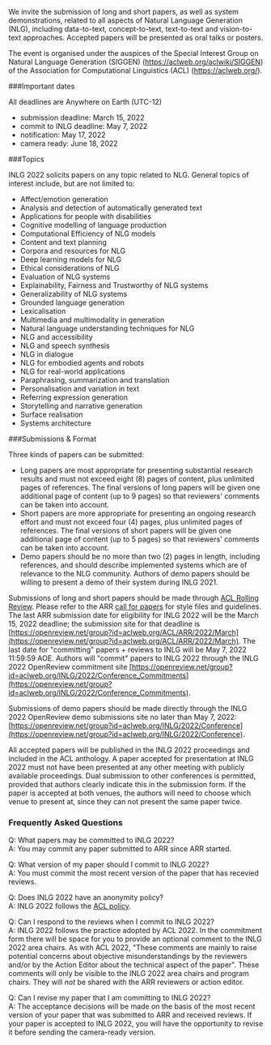 We invite the submission of long and short papers, as well as system demonstrations, related to all aspects of Natural Language Generation (NLG), including data-to-text, concept-to-text, text-to-text and vision-to-text approaches. Accepted papers will be presented as oral talks or posters.

The event is organised under the auspices of the Special Interest Group on Natural Language Generation (SIGGEN) (https://aclweb.org/aclwiki/SIGGEN) of the Association for Computational Linguistics (ACL) (https://aclweb.org/).

###Important dates

All deadlines are Anywhere on Earth (UTC-12)

* submission deadline: March 15, 2022
* commit to INLG deadline: May 7, 2022
* notification: May 17, 2022
* camera ready: June 18, 2022

###Topics

INLG 2022 solicits papers on any topic related to NLG. General topics of interest include, but are not limited to:

* Affect/emotion generation
* Analysis and detection of automatically generated text
* Applications for people with disabilities
* Cognitive modelling of language production
* Computational Efficiency of NLG models
* Content and text planning
* Corpora and resources for NLG
* Deep learning models for NLG
* Ethical considerations of NLG
* Evaluation of NLG systems
* Explainability, Fairness and Trustworthy of NLG systems
* Generalizability of NLG systems
* Grounded language generation
* Lexicalisation
* Multimedia and multimodality in generation
* Natural language understanding techniques for NLG
* NLG and accessibility
* NLG and speech synthesis
* NLG in dialogue
* NLG for embodied agents and robots
* NLG for real-world applications
* Paraphrasing, summarization and translation
* Personalisation and variation in text
* Referring expression generation
* Storytelling and narrative generation
* Surface realisation
* Systems architecture

###Submissions & Format

Three kinds of papers can be submitted:

* Long papers are most appropriate for presenting substantial research results and must not exceed eight (8) pages of content, plus unlimited pages of references. The final versions of long papers will be given one additional page of content (up to 9 pages) so that reviewers' comments can be taken into account.
* Short papers are more appropriate for presenting an ongoing research effort and must not exceed four (4) pages, plus unlimited pages of references. The final versions of short papers will be given one additional page of content (up to 5 pages) so that reviewers' comments can be taken into account.
* Demo papers should be no more than two (2) pages in length, including references, and should describe implemented systems which are of relevance to the NLG community. Authors of demo papers should be willing to present a demo of their system during INLG 2021.

Submissions of long and short papers should be made through [ACL Rolling Review](https://aclrollingreview.org). Please refer to the ARR [call for papers](https://aclrollingreview.org/cfp) for style files and guidelines. The last ARR submission date for eligibility for INLG 2022 will be the March 15, 2022 deadline; the submission site for that deadline is [https://openreview.net/group?id=aclweb.org/ACL/ARR/2022/March](https://openreview.net/group?id=aclweb.org/ACL/ARR/2022/March). The last date for \"committing\" papers + reviews to INLG will be May 7, 2022 11:59:59 AOE. Authors will \"commit\" papers to INLG 2022 through the INLG 2022 OpenReview commitment site [https://openreview.net/group?id=aclweb.org/INLG/2022/Conference_Commitments](https://openreview.net/group?id=aclweb.org/INLG/2022/Conference_Commitments).

Submissions of demo papers should be made directly through the INLG 2022 OpenReview demo submissions site no later than May 7, 2022: [https://openreview.net/group?id=aclweb.org/INLG/2022/Conference](https://openreview.net/group?id=aclweb.org/INLG/2022/Conference).

All accepted papers will be published in the INLG 2022 proceedings and included in the ACL anthology. A paper accepted for presentation at INLG 2022 must not have been presented at any other meeting with publicly available proceedings. Dual submission to other conferences is permitted, provided that authors clearly indicate this in the submission form. If the paper is accepted at both venues, the authors will need to choose which venue to present at, since they can not present the same paper twice.


### Frequently Asked Questions


Q: What papers may be committed to INLG 2022?<br/>
A: You may commit any paper submitted to ARR since ARR started.

Q: What version of my paper should I commit to INLG 2022?<br/>
A: You must commit the most recent version of the paper that has recevied reviews.

Q: Does INLG 2022 have an anonymity policy?<br/>
A: INLG 2022 follows the [ACL policy](https://www.aclweb.org/adminwiki/index.php?title=ACL_Policies_for_Submission,_Review_and_Citation).

Q: Can I respond to the reviews when I commit to INLG 2022?<br/>
A: INLG 2022 follows the practice adopted by ACL 2022. In the commitment form there will be space for you to provide an optional comment to the INLG 2022 area chairs. As with ACL 2022, "These comments are mainly to raise potential concerns about objective misunderstandings by the reviewers and/or by the Action Editor about the technical aspect of the paper". These comments will only be visible to the INLG 2022 area chairs and program chairs. They will *not* be shared with the ARR reviewers or action editor. 

Q: Can I revise my paper that I am committing to INLG 2022?<br/>
A: The acceptance decisions will be made on the basis of the most recent version of your paper that was submitted to ARR and received reviews. If your paper is accepted to INLG 2022, you will have the opportunity to revise it before sending the camera-ready version.

